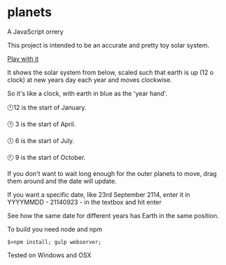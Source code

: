 # planets
A JavaScript orrery

This project is intended to be an accurate and pretty toy solar system.

[Play with it](https://a-j-douglass.github.io/planets/)

It shows the solar system from below,  scaled such that earth is up (12 o clock) at new years day each year and moves clockwise.

So it's like a clock, with earth in blue as the 'year hand'.

 :clock12:12 is the start of January.
 
 :clock3: 3 is the start of April.
 
 :clock6: 6 is the start of July.
 
 :clock9: 9 is the start of October.

If you don't want to wait long enough for the outer planets to move, drag them around and the date will update.

If you want a specific date, like 23rd September 2114, enter it in YYYYMMDD - 21140923 - in the textbox and hit enter

See how the same date for different years has Earth in the same position.


To build you need node and npm

`$>npm install; gulp webserver;`

Tested on Windows and OSX


